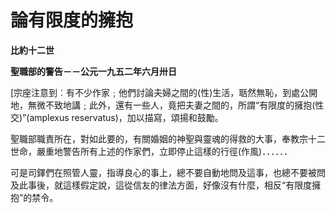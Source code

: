# 論有限度的擁抱


**比約十二世**

**聖職部的警告－－公元一九五二年六月卅日**





[宗座注意到︰有不少作家﹔他們討論夫婦之間的(性)生活，聒然無恥，到處公開地，無微不致地講﹔此外，還有一些人，竟把夫妻之間的，所謂“有限度的擁抱(性交)”(amplexus reservatus)，加以描寫，頌揚和鼓勵。

聖職部職責所在，對如此要的，有關婚姻的神聖與靈魂的得救的大事，奉教宗十二世命，嚴重地警告所有上述的作家們，立即停止這樣的行徑(作風)．．．．．．

可是司鐸們在照管人靈，指導良心的事上，總不要自動地問及這事，也總不要被問及此事後，就這樣假定說，這從信友的律法方面，好像沒有什麼，相反“有限度擁抱”的禁令。

